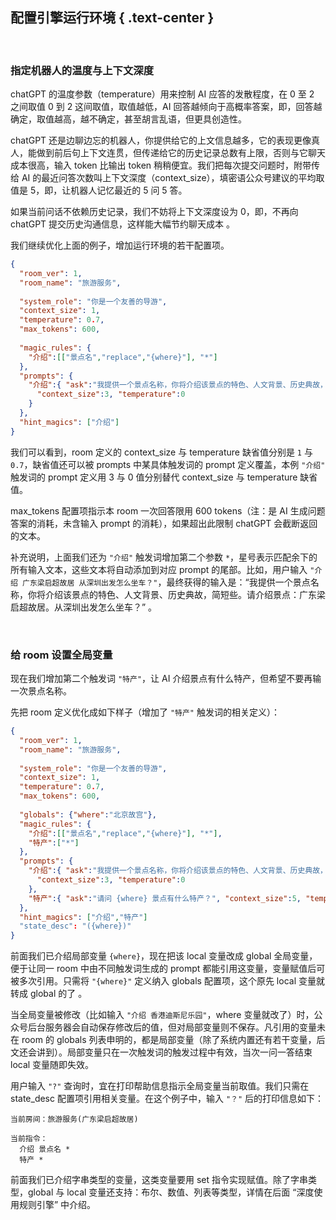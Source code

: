 配置引擎运行环境 { .text-center }
--------------

&nbsp;

### 指定机器人的温度与上下文深度

chatGPT 的温度参数（temperature）用来控制 AI 应答的发散程度，在 0 至 2 之间取值 0 到 2 这间取值，取值越低，AI 回答越倾向于高概率答案，即，回答越确定，取值越高，越不确定，甚至胡言乱语，但更具创造性。

chatGPT 还是边聊边忘的机器人，你提供给它的上文信息越多，它的表现更像真人，能做到前后句上下文连贯，但传递给它的历史记录总数有上限，否则与它聊天成本很高，输入 token 比输出 token 稍稍便宜。我们把每次提交问题时，附带传给 AI 的最近问答次数叫上下文深度（context_size），填密语公众号建议的平均取值是 5，即，让机器人记忆最近的 5 问 5 答。

如果当前问话不依赖历史记录，我们不妨将上下文深度设为 0，即，不再向 chatGPT 提交历史沟通信息，这样能大幅节约聊天成本 。

我们继续优化上面的例子，增加运行环境的若干配置项。

``` json
{
  "room_ver": 1,
  "room_name": "旅游服务",
  
  "system_role": "你是一个友善的导游",
  "context_size": 1,
  "temperature": 0.7,
  "max_tokens": 600,
  
  "magic_rules": {
    "介绍":[["景点名","replace","{where}"], "*"]
  },
  "prompts": {
    "介绍":{ "ask":"我提供一个景点名称，你将介绍该景点的特色、人文背景、历史典故，简短些。请介绍景点：{where} 。",
      "context_size":3, "temperature":0
    }
  },
  "hint_magics": ["介绍"]
}
```

我们可以看到，room 定义的 context_size 与 temperature 缺省值分别是 `1` 与 `0.7`，缺省值还可以被 prompts 中某具体触发词的 prompt 定义覆盖，本例 `"介绍"` 触发词的 prompt 定义用 3 与 0 值分别替代 context_size 与 temperature 缺省值。

max_tokens 配置项指示本 room 一次回答限用 600 tokens（注：是 AI 生成问题答案的消耗，未含输入 prompt 的消耗），如果超出此限制 chatGPT 会截断返回的文本。

补充说明，上面我们还为 `"介绍"` 触发词增加第二个参数  `*`，星号表示匹配余下的所有输入文本，这些文本将自动添加到对应 prompt 的尾部。比如，用户输入 `"介绍 广东梁启超故居 从深圳出发怎么坐车？"`，最终获得的输入是：“我提供一个景点名称，你将介绍该景点的特色、人文背景、历史典故，简短些。请介绍景点：广东梁启超故居。从深圳出发怎么坐车？” 。

&nbsp;

### 给 room 设置全局变量

现在我们增加第二个触发词 `"特产"`，让 AI 介绍景点有什么特产，但希望不要再输一次景点名称。

先把 room 定义优化成如下样子（增加了 `"特产"` 触发词的相关定义）：

``` json
{
  "room_ver": 1,
  "room_name": "旅游服务",
  
  "system_role": "你是一个友善的导游",
  "context_size": 1,
  "temperature": 0.7,
  "max_tokens": 600,
  
  "globals": {"where":"北京故宫"},
  "magic_rules": {
    "介绍":[["景点名","replace","{where}"], "*"],
    "特产":["*"]
  },
  "prompts": {
    "介绍":{ "ask":"我提供一个景点名称，你将介绍该景点的特色、人文背景、历史典故，简短些。请介绍景点：{where} 。",
      "context_size":3, "temperature":0
    },
    "特产":{ "ask":"请问 {where} 景点有什么特产？", "context_size":5, "temperature":0}
  },
  "hint_magics": ["介绍","特产"]
  "state_desc": "({where})"
}
```

前面我们已介绍局部变量 `{where}`，现在把该 local 变量改成 global 全局变量，便于让同一 room 中由不同触发词生成的 prompt 都能引用这变量，变量赋值后可被多次引用。只需将 `"{where}"` 定义纳入 globals 配置项，这个原先 local 变量就转成 global 的了 。

当全局变量被修改（比如输入 `"介绍 香港迪斯尼乐园"`，where 变量就改了）时，公众号后台服务器会自动保存修改后的值，但对局部变量则不保存。凡引用的变量未在 room 的 globals 列表申明的，都是局部变量（除了系统内置还有若干变量，后文还会讲到）。局部变量只在一次触发词的触发过程中有效，当次一问一答结束 local 变量随即失效。

用户输入 `"?"` 查询时，宜在打印帮助信息指示全局变量当前取值。我们只需在 state_desc 配置项引用相关变量。在这个例子中，输入 `"？"` 后的打印信息如下：

```
当前房间：旅游服务(广东梁启超故居)

当前指令：
  介绍 景点名 *
  特产 *
```

前面我们已介绍字串类型的变量，这类变量要用 set 指令实现赋值。除了字串类型，global 与 local 变量还支持：布尔、数值、列表等类型，详情在后面 “深度使用规则引擎” 中介绍。
